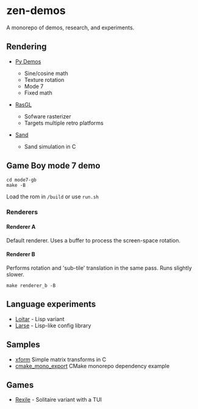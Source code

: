 # zen-demos

A monorepo of demos, research, and experiments.

## Rendering

* [Py Demos](py_demos/)

    - Sine/cosine math
    - Texture rotation
    - Mode 7
    - Fixed math

* [RasGL](rasgl/)

    - Sofware rasterizer
    - Targets multiple retro platforms

* [Sand](sand/)

    - Sand simulation in C

## Game Boy mode 7 demo

```
cd mode7-gb
make -B
```

Load the rom in `/build` or use `run.sh`

### Renderers

#### Renderer A

Default renderer. Uses a buffer to process the screen-space rotation.

#### Renderer B

Performs rotation and 'sub-tile' translation in the same pass. Runs slightly slower.

`make renderer_b -B`

## Language experiments

* [Loitar](loitar/) - Lisp variant
* [Larse](larse/) - Lisp-like config library

## Samples

* [xform](samples/xform/) Simple matrix transforms in C
* [cmake_mono_export](samples/cmake_mono_export/) CMake monorepo dependency example

## Games

* [Rexile](rexile/) - Solitaire variant with a TUI
